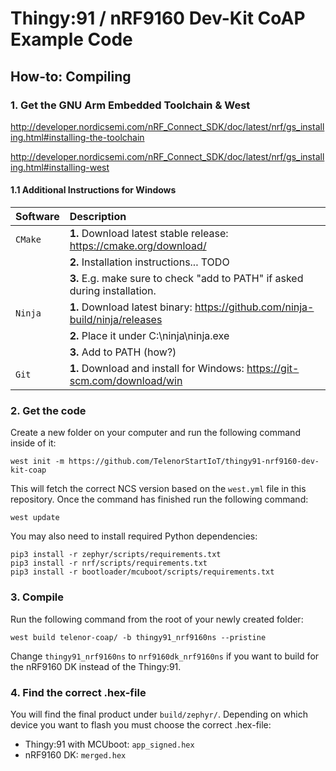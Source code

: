 # Thingy:91 / nRF9160 Dev-Kit CoAP Example Code

## How-to: Compiling

### 1. Get the GNU Arm Embedded Toolchain & West

http://developer.nordicsemi.com/nRF_Connect_SDK/doc/latest/nrf/gs_installing.html#installing-the-toolchain

http://developer.nordicsemi.com/nRF_Connect_SDK/doc/latest/nrf/gs_installing.html#installing-west

#### 1.1 Additional Instructions for Windows

| Software | Description                                                                  |
| :------- | :--------------------------------------------------------------------------- |
| `CMake`  | **1.** Download latest stable release: https://cmake.org/download/           |
|          | **2.** Installation instructions... TODO                                     |
|          | **3.** E.g. make sure to check "add to PATH" if asked during installation.   |
| `Ninja`  | **1.** Download latest binary: https://github.com/ninja-build/ninja/releases |
|          | **2.** Place it under C:\ninja\ninja.exe                                     |
|          | **3.** Add to PATH (how?)                                                    |
| `Git`    | **1.** Download and install for Windows: https://git-scm.com/download/win    |

### 2. Get the code

Create a new folder on your computer and run the following command inside of it:

```
west init -m https://github.com/TelenorStartIoT/thingy91-nrf9160-dev-kit-coap
```

This will fetch the correct NCS version based on the `west.yml` file in this repository. Once the command has finished run the following command:

```
west update
```

You may also need to install required Python dependencies:

```
pip3 install -r zephyr/scripts/requirements.txt
pip3 install -r nrf/scripts/requirements.txt
pip3 install -r bootloader/mcuboot/scripts/requirements.txt
```

### 3. Compile

Run the following command from the root of your newly created folder:

```
west build telenor-coap/ -b thingy91_nrf9160ns --pristine
```

Change `thingy91_nrf9160ns` to `nrf9160dk_nrf9160ns` if you want to build for the nRF9160 DK instead of the Thingy:91.

### 4. Find the correct .hex-file

You will find the final product under `build/zephyr/`. Depending on which device you want to flash you must choose the correct .hex-file:

- Thingy:91 with MCUboot: `app_signed.hex`
- nRF9160 DK: `merged.hex`
